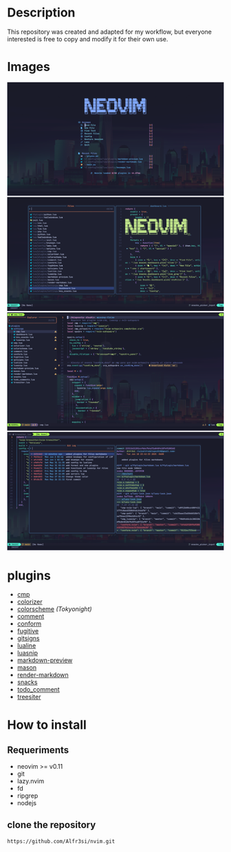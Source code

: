 # Description

This repository was created and adapted for my workflow, but everyone interested is free to copy and modify it for their own use.

# Images

![image](assets/Neovim.png)
![image2](assets/config.png)
![image2](assets/code.png)
![image2](assets/git.png)

# plugins

- [cmp](https://github.com/hrsh7th/nvim-cmp)
- [colorizer](https://github.com/NvChad/nvim-colorizer.lua)
- [colorscheme](https://github.com/folke/tokyonight.nvim) _(Tokyonight)_
- [comment](https://github.com/numToStr/Comment.nvim)
- [conform](https://github.com/stevearc/conform.nvim)
- [fugitive](https://github.com/tpope/vim-fugitive)
- [gitsigns](https://github.com/lewis6991/gitsigns.nvim)
- [lualine](https://github.com/nvim-lualine/lualine.nvim)
- [luasnip](https://github.com/L3MON4D3/LuaSnip)
- [markdown-preview](https://github.com/iamcco/markdown-preview.nvim)
- [mason](https://github.com/williamboman/mason.nvim)
- [render-markdown](https://github.com/mehalter/markdown-render.nvim)
- [snacks](https://github.com/catgoose/snacks.nvim)
- [todo_comment](https://github.com/folke/todo-comments.nvim)
- [treesiter](https://github.com/nvim-treesitter/nvim-treesitter)

# How to install

## Requeriments

- neovim >= v0.11
- git
- lazy.nvim
- fd
- ripgrep
- nodejs

## clone the repository

    https://github.com/Alfr3si/nvim.git
